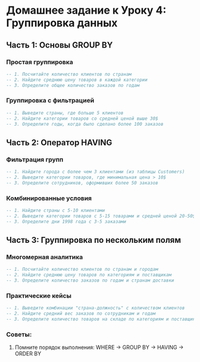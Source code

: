 # Домашнее задание к Уроку 4: Группировка данных

## Часть 1: Основы GROUP BY
### Простая группировка
```sql
-- 1. Посчитайте количество клиентов по странам
-- 2. Найдите среднюю цену товаров в каждой категории
-- 3. Определите общее количество заказов по годам
```

### Группировка с фильтрацией
```sql
-- 1. Выведите страны, где больше 5 клиентов
-- 2. Найдите категории товаров со средней ценой выше 30$
-- 3. Определите годы, когда было сделано более 100 заказов
```

## Часть 2: Оператор HAVING
### Фильтрация групп
```sql
-- 1. Найдите города с более чем 3 клиентами (из таблицы Customers)
-- 2. Выведите категории товаров, где минимальная цена > 10$
-- 3. Определите сотрудников, оформивших более 50 заказов
```

### Комбинированные условия
```sql
-- 1. Найдите страны с 5-10 клиентами
-- 2. Выведите категории товаров с 5-15 товарами и средней ценой 20-50$
-- 3. Определите дни 1998 года с 3-5 заказами
```

## Часть 3: Группировка по нескольким полям
### Многомерная аналитика
```sql
-- 1. Посчитайте количество клиентов по странам и городам
-- 2. Найдите среднюю цену товаров по категориям и поставщикам
-- 3. Определите количество заказов по годам и странам доставки
```

### Практические кейсы
```sql
-- 1. Выведите комбинации "страна-должность" с количеством клиентов
-- 2. Найдите средний вес заказов по сотрудникам и годам
-- 3. Определите количество товаров на складе по категориям и поставщикам
```

### Советы:
1. Помните порядок выполнения: WHERE → GROUP BY → HAVING → ORDER BY
